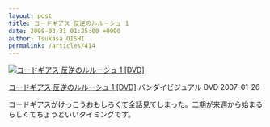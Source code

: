 ```yaml
---
layout: post
title: コードギアス 反逆のルルーシュ 1
date: 2008-03-31 01:25:00 +0900
author: Tsukasa OISHI
permalink: /articles/414
---
```


 [![コードギアス 反逆のルルーシュ 1 [DVD]](https://images-na.ssl-images-amazon.com/images/I/51SJ489KZ9L._SL160_.jpg "コードギアス 反逆のルルーシュ 1 [DVD]")](http://www.amazon.co.jp/%E3%82%B3%E3%83%BC%E3%83%89%E3%82%AE%E3%82%A2%E3%82%B9-%E5%8F%8D%E9%80%86%E3%81%AE%E3%83%AB%E3%83%AB%E3%83%BC%E3%82%B7%E3%83%A5-1-DVD-%E7%A6%8F%E5%B1%B1%E6%BD%A4/dp/B000JFY0QG%3FSubscriptionId%3DAKIAIKJECTBTL3JTYTKA%26tag%3Dkaeruspoon-22%26linkCode%3Dxm2%26camp%3D2025%26creative%3D165953%26creativeASIN%3DB000JFY0QG)

 [コードギアス 反逆のルルーシュ 1 [DVD]](http://www.amazon.co.jp/%E3%82%B3%E3%83%BC%E3%83%89%E3%82%AE%E3%82%A2%E3%82%B9-%E5%8F%8D%E9%80%86%E3%81%AE%E3%83%AB%E3%83%AB%E3%83%BC%E3%82%B7%E3%83%A5-1-DVD-%E7%A6%8F%E5%B1%B1%E6%BD%A4/dp/B000JFY0QG%3FSubscriptionId%3DAKIAIKJECTBTL3JTYTKA%26tag%3Dkaeruspoon-22%26linkCode%3Dxm2%26camp%3D2025%26creative%3D165953%26creativeASIN%3DB000JFY0QG)
バンダイビジュアル
DVD
2007-01-26

コードギアスがけっこうおもしろくて全話見てしまった。二期が来週から始まるらしくてちょうどいいタイミングです。
